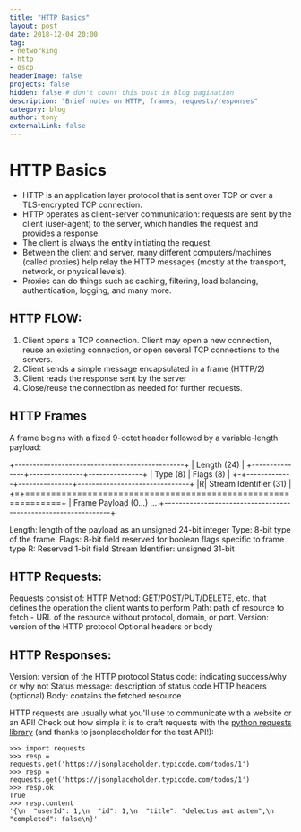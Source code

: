 ```yaml
---
title: "HTTP Basics"
layout: post
date: 2018-12-04 20:00
tag: 
- networking
- http 
- oscp
headerImage: false
projects: false
hidden: false # don't count this post in blog pagination
description: "Brief notes on HTTP, frames, requests/responses"
category: blog
author: tony
externalLink: false
---
```

# HTTP Basics

- HTTP is an application layer protocol that is sent over TCP or over a TLS-encrypted TCP connection. 
- HTTP operates as client-server communication: requests are sent by the client (user-agent) to the server, which handles the request and provides a response.
- The client is always the entity initiating the request. 
- Between the client and server, many different computers/machines (called proxies) help relay the HTTP messages (mostly at the transport, network, or physical levels). 
- Proxies can do things such as caching, filtering, load balancing, authentication, logging, and many more. 

## HTTP FLOW: 

1. Client opens a TCP connection. Client may open a new connection, reuse an existing connection, or open several TCP connections to the servers. 
2. Client sends a simple message encapsulated in a frame (HTTP/2)
3. Client reads the response sent by the server 
4. Close/reuse the connection as needed for further requests. 

## HTTP Frames

A frame begins with a fixed 9-octet header followed by a variable-length payload: 


+-----------------------------------------------+
|                 Length (24)                   |
+---------------+---------------+---------------+
|   Type (8)    |   Flags (8)   |
+-+-------------+---------------+-------------------------------+
|R|                 Stream Identifier (31)                      |
+=+=============================================================+
|                   Frame Payload (0...)                      ...
+---------------------------------------------------------------+

Length: length of the payload as an unsigned 24-bit integer
Type: 8-bit type of the frame.
Flags: 8-bit field reserved for boolean flags specific to frame type
R: Reserved 1-bit field
Stream Identifier: unsigned 31-bit 

## HTTP Requests: 

Requests consist of: 
HTTP Method: GET/POST/PUT/DELETE, etc. that defines the operation the client wants to perform
Path: path of resource to fetch - URL of the resource without protocol, domain, or port. 
Version: version of the HTTP protocol
Optional headers or body

## HTTP Responses: 

Version: version of the HTTP protocol
Status code: indicating success/why or why not
Status message: description of status code
HTTP headers
(optional) Body: contains the fetched resource

HTTP requests are usually what you'll use to communicate with a website or an API! 
Check out how simple it is to craft requests with the [python requests library](http://docs.python-requests.org/en/master/) (and thanks to jsonplaceholder for the test API!):

    >>> import requests
    >>> resp = requests.get('https://jsonplaceholder.typicode.com/todos/1')
    >>> resp = requests.get('https://jsonplaceholder.typicode.com/todos/1')
    >>> resp.ok
    True
    >>> resp.content
    '{\n  "userId": 1,\n  "id": 1,\n  "title": "delectus aut autem",\n  "completed": false\n}'

